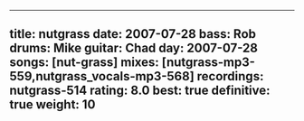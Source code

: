 
---
title: nutgrass
date: 2007-07-28
bass:	Rob
drums:	Mike
guitar:	Chad
day: 2007-07-28
songs: [nut-grass]
mixes: [nutgrass-mp3-559,nutgrass_vocals-mp3-568]
recordings: nutgrass-514
rating: 8.0
best: true
definitive: true
weight: 10
---

